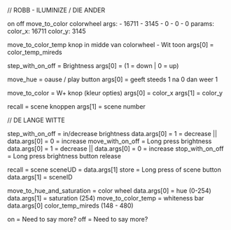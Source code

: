 // ROBB - ILUMINIZE / DIE ANDER

on
off
move_to_color				colorwheel
							  args:
							    - 16711
							    - 3145
							    - 0
							    - 0
							    - 0
							  params:
							    color_x: 16711
							    color_y: 3145
							
							
move_to_color_temp			knop in midde van colorwheel - Wit toon
								args[0] = color_temp_mireds 
							
step_with_on_off			= Brightness
								args[0] = (1 = down | 0 = up)
								
move_hue 					= oause / play button
								args[0] = geeft steeds 1 na 0 dan weer 1

move_to_color				= W+ knop  (kleur opties)
								args[0] = color_x
								args[1] = color_y
								
recall						= scene knoppen
								args[1] = scene number



// DE LANGE WITTE

step_with_on_off 			= in/decrease brightness	data.args[0] = 1 = decrease || data.args[0] = 0 = increase
move_with_on_off			= Long press brightness 	data.args[0] = 1 = decrease || data.args[0] = 0 = increase
stop_with_on_off			= Long press brightness	button release

recall 						= scene 			sceneUD = data.args[1]
store						= Long press of scene button data.args[1] = sceneID 


move_to_hue_and_saturation 	= color wheel 		data.args[0] = hue (0-254)		data.args[1]  = saturation (254)
move_to_color_temp			= whiteness bar		data.args[0] color_temp_mireds	(148 - 480)



on							= Need to say more?
off							= Need to say more?
